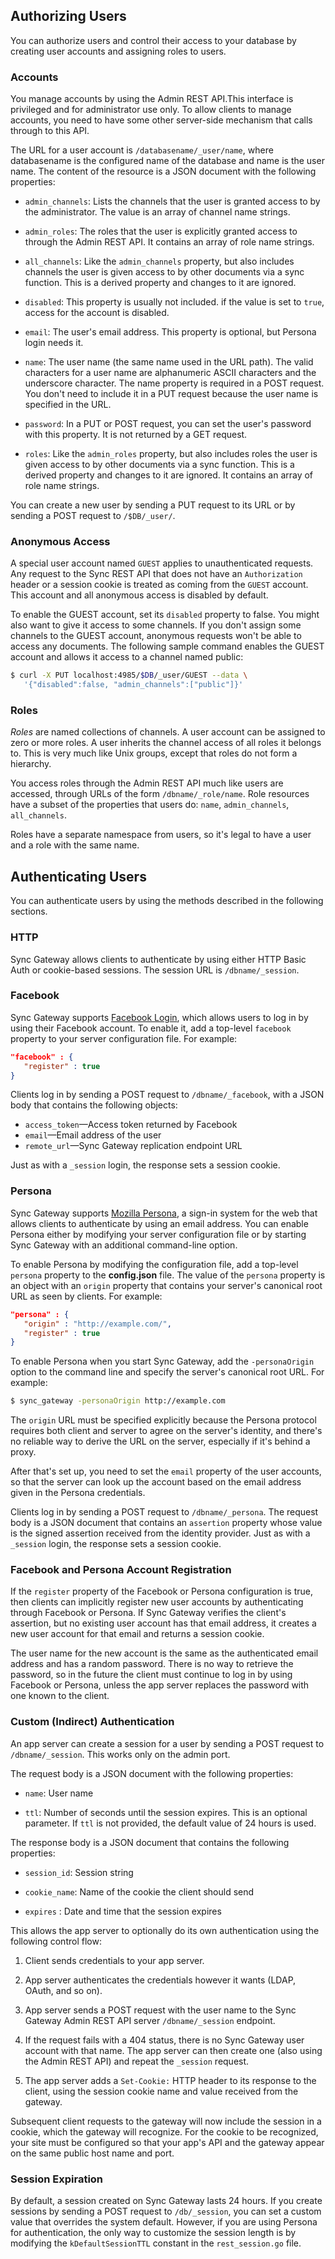 ## Authorizing Users

You can authorize users and control their access to your database by creating user accounts and assigning roles to users.

### Accounts

You manage accounts by using the Admin REST API.This interface is privileged and for administrator use only. To allow clients to manage accounts, you need to have some other server-side mechanism that calls through to this API.

The URL for a user account is `/databasename/_user/name`, where databasename is the configured name of the database and name is the user name. The content of the resource is a JSON document with the following properties:

* `admin_channels`: Lists the channels that the user is granted access to by the administrator. The value is an array of channel name strings.

* `admin_roles`: The roles that the user is explicitly granted access to through the Admin REST API. It contains an array of role name strings. 

* `all_channels`: Like the `admin_channels` property, but also includes channels the user is given access to by other documents via a sync function. This is a derived property and changes to it are ignored.

* `disabled`: This property is usually not included. if the value is set to `true`, access for the account is disabled.

* `email`: The user's email address. This property is optional, but Persona login needs it.

* `name`: The user name (the same name used in the URL path). The valid characters for a user name are alphanumeric ASCII characters and the underscore character. The name property is required  in a POST request. You don't need to include it in a PUT request because the user name is specified in the URL.

* `password`: In a PUT or POST request, you can set the user's password with this property. It is not returned by a GET request.

* `roles`: Like the `admin_roles` property, but also includes roles the user is given access to by other documents via a sync function. This is a derived property and changes to it are ignored. It contains an array of role name strings.

You can create a new user by sending a PUT request to its URL or by sending a POST request to `/$DB/_user/`. 

### Anonymous Access

A special user account named `GUEST` applies to unauthenticated requests. Any request to the Sync REST API that does not have an `Authorization` header or a session cookie is treated as coming from the `GUEST` account. This account and all anonymous access is disabled by default. 

To enable the GUEST account,  set its `disabled` property to false. You might also want to give it access to some channels. If you don't assign some channels to the GUEST account, anonymous requests won't be able to access any documents. The following sample command enables the GUEST account and allows it access to a channel named public:

```sh
$ curl -X PUT localhost:4985/$DB/_user/GUEST --data \
   '{"disabled":false, "admin_channels":["public"]}'
```


### Roles


*Roles* are named collections of channels. A user account can be assigned to zero or more roles. A user inherits the channel access of all roles it belongs to. This is very much like Unix groups, except that roles do not form a hierarchy.

You access roles through the Admin REST API much like users are accessed, through URLs of the form `/dbname/_role/name`. Role resources have a subset of the properties that users do: `name`, `admin_channels`, `all_channels`.

Roles have a separate namespace from users, so it's legal to have a user and a role with the same name.

## Authenticating Users

You can authenticate users by using the methods described in the following sections.

### HTTP

 Sync Gateway allows clients to authenticate by using either HTTP Basic Auth or cookie-based sessions. The session URL is `/dbname/_session`.

### Facebook

Sync Gateway supports [Facebook Login](http://developers.facebook.com/docs/facebook-login/), which allows users to log in by using their Facebook account. To enable it, add a top-level `facebook` property to your server configuration file. For example:

```json
"facebook" : {
   "register" : true
}
```

Clients log in by sending a POST request to `/dbname/_facebook`, with a JSON body that contains the following objects:

* `access_token`—Access token returned by Facebook
* `email`—Email address of the user
* `remote_url`—Sync Gateway replication endpoint URL

Just as with a `_session` login, the response sets a session cookie.

### Persona

Sync Gateway supports [Mozilla Persona](https://developer.mozilla.org/en-US/docs/persona), a sign-in system for the web that allows clients to authenticate by using an email address. You can enable Persona either by modifying your server configuration file or by starting Sync Gateway with an additional command-line option.

To enable Persona by modifying the configuration file, add a top-level `persona` property to the **config.json** file. The value of the `persona` property is an object with an `origin` property that contains your server's canonical root URL as seen by clients. For example:

```json
"persona" : {
   "origin" : "http://example.com/",
   "register" : true
}
```

To enable Persona when you start Sync Gateway, add the `-personaOrigin` option to the command line and specify the server's canonical root URL. For example:

```bash
$ sync_gateway -personaOrigin http://example.com
```

The `origin` URL must be specified explicitly because the Persona protocol requires both client and server to agree on the server's identity, and there's no reliable way to derive the URL on the server, especially if it's behind a proxy.

After that's set up, you need to set the `email` property of the user accounts, so that the server can look up the account based on the email address given in the Persona credentials.

Clients log in by sending a POST request to `/dbname/_persona`. The request body is a JSON document that contains an `assertion` property whose value is the signed assertion received from the identity provider. Just as with a `_session` login, the response sets a session cookie.

### Facebook and Persona Account Registration

If the `register` property of the Facebook or Persona configuration is true, then clients can implicitly register new user accounts by authenticating through Facebook or Persona. If Sync Gateway verifies the client's assertion, but no existing user account has that email address, it creates a new user account for that email and returns a session cookie.

The user name for the new account is the same as the authenticated email address and has a random password. There is no way to retrieve the password, so in the future the client must continue to log in by using Facebook or Persona, unless the app server replaces the password with one known to the client.

### Custom (Indirect) Authentication

An app server can create a session for a user by sending a POST request to `/dbname/_session`. This works only on the admin port. 

The request body is a JSON document with the following properties:

* `name`: User name

* `ttl`: Number of seconds until the session expires. This is an optional parameter. If `ttl` is not provided, the default value of 24 hours is used.

The response body is a JSON document that contains the following properties:

 * `session_id`: Session string 
 
* `cookie_name`: Name of the cookie the client should send 
 
* `expires` : Date and time that the session expires

This allows the app server to optionally do its own authentication using the following control flow:

1. Client sends credentials to your app server.

2. App server authenticates the credentials however it wants (LDAP, OAuth, and so on).

3. App server sends a POST request with the user name to the Sync Gateway Admin REST API server `/dbname/_session` endpoint.

4. If the request fails with a 404 status, there is no Sync Gateway user account with that name. The app server can then create one (also using the Admin REST API) and  repeat the `_session` request.

5. The app server adds a `Set-Cookie:` HTTP header to its response to the client, using the session cookie name and value received from the gateway.

Subsequent client requests to the gateway will now include the session in a cookie, which the gateway will recognize. For the cookie to be recognized, your site must be configured so that your app's API and the gateway appear on the same public host name and port.

### Session Expiration

By default, a session created on Sync Gateway lasts 24 hours. If you create sessions by sending a POST request to `/db/_session`, you can set a custom value that overrides the system default. However, if you are using Persona for authentication, the only way to customize the session length is by modifying the `kDefaultSessionTTL` constant in the `rest_session.go` file.  

